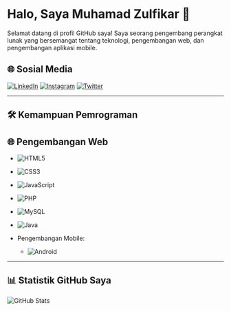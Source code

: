
# Halo, Saya Muhamad Zulfikar 👋

Selamat datang di profil GitHub saya! Saya seorang pengembang perangkat lunak yang bersemangat tentang teknologi, pengembangan web, dan pengembangan aplikasi mobile.

## 🌐 Sosial Media
[![LinkedIn](https://img.shields.io/badge/LinkedIn-blue?logo=linkedin&logoColor=white)](https://www.linkedin.com/in/nama-anda)
[![Instagram](https://img.shields.io/badge/Instagram-E4405F?logo=instagram&logoColor=white)](https://www.instagram.com/nama_anda)
[![Twitter](https://img.shields.io/badge/Twitter-1DA1F2?logo=twitter&logoColor=white)](https://twitter.com/nama_anda)

---

## 🛠️ Kemampuan Pemrograman
<!--
- Bahasa Pemrograman:
  - ![Java](https://img.shields.io/badge/Java-007396?logo=java&logoColor=white)
  - ![JavaScript](https://img.shields.io/badge/JavaScript-F7DF1E?logo=javascript&logoColor=black)
  - ![Python](https://img.shields.io/badge/Python-3776AB?logo=python&logoColor=white)
  -->
## 🌐 Pengembangan Web
- ![HTML5](https://img.shields.io/badge/HTML5-E34F26?logo=html5&logoColor=white)
- ![CSS3](https://img.shields.io/badge/CSS3-1572B6?logo=css3&logoColor=white)
- ![JavaScript](https://img.shields.io/badge/JavaScript-F7DF1E?logo=javascript&logoColor=black)
- ![PHP](https://img.shields.io/badge/PHP-777BB4?logo=php&logoColor=white)
- ![MySQL](https://img.shields.io/badge/MySQL-4479A1?logo=mysql&logoColor=white)
- ![Java](https://img.shields.io/badge/Java-007396?logo=java&logoColor=white)

  
- Pengembangan Mobile:
  - ![Android](https://img.shields.io/badge/Android-3DDC84?logo=android&logoColor=white)
  
---

## 📊 Statistik GitHub Saya
![GitHub Stats](https://github-readme-stats.vercel.app/api?username=nama_anda&show_icons=true&theme=radical)
